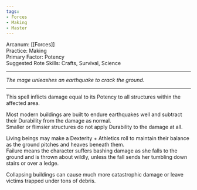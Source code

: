 ```yaml
---
tags:
- Forces
- Making
- Master
---
```


Arcanum: [[Forces]]\
Practice: Making\
Primary Factor: Potency\
Suggested Rote Skills: Crafts, Survival, Science

---

_The mage unleashes an earthquake to crack the ground._

---

This spell inflicts damage equal to its Potency to all structures within the affected area.

Most modern buildings are built to endure earthquakes well and subtract their Durability from the damage as normal.\
Smaller or flimsier structures do not apply Durability to the damage at all.

Living beings may make a Dexterity + Athletics roll to maintain their balance as the ground pitches and heaves beneath them.\
Failure means the character suffers bashing damage as she falls to the ground and is thrown about wildly, unless the fall sends her tumbling down stairs or over a ledge.

Collapsing buildings can cause much more catastrophic damage or leave victims trapped under tons of debris.